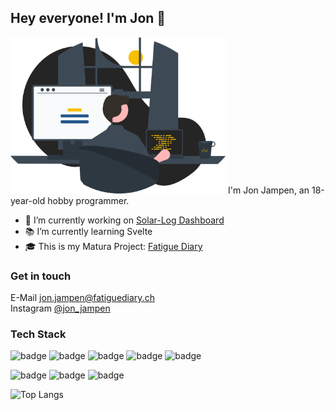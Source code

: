 ## Hey everyone! I'm Jon 👋
<img src="programmer.svg" height="250px">
I'm Jon Jampen, an 18-year-old hobby programmer.

<!-- **jonjampen/jonjampen** is a ✨ _special_ ✨ repository because its `README.md` (this file) appears on your GitHub profile. -->
- 🔭 I’m currently working on [Solar-Log Dashboard](https://github.com/jonjampen/solarlog-dashboard)
- 📚 I’m currently learning Svelte
- 🎓 This is my Matura Project: [Fatigue Diary](https://github.com/jonjampen/fatigue-diary)

### Get in touch
E-Mail [jon.jampen@fatiguediary.ch](mailto:jon.jampen@fatiguediary.ch)
<br>
Instagram [@jon_jampen](https://www.instagram.com/jon_jampen)

### Tech Stack
<img src="https://img.shields.io/badge/-HTML-1C1C1C?logo=HTML5&logoColor=&style=for-the-badge" alt="badge"/> <img src="https://img.shields.io/badge/-CSS-1C1C1C?logo=CSS3&logoColor=1572B6&style=for-the-badge" alt="badge"/>
<img src="https://img.shields.io/badge/-JavaScript-1C1C1C?logo=Javascript&logoColor=&style=for-the-badge" alt="badge"/>
<img src="https://img.shields.io/badge/-PHP-1C1C1C?logo=PHP&logoColor=&style=for-the-badge" alt="badge"/>
<img src="https://img.shields.io/badge/-Svelte-1C1C1C?logo=Svelte&logoColor=&style=for-the-badge" alt="badge"/>

<img src="https://img.shields.io/badge/-Git-1C1C1C?logo=Git&logoColor=&style=for-the-badge" alt="badge"/> <img src="https://img.shields.io/badge/-Figma-1C1C1C?logo=Figma&logoColor=&style=for-the-badge" alt="badge"/>
<img src="https://img.shields.io/badge/-VS%20Code-1C1C1C?logo=Visual%20Studio%20Code&logoColor=007ACC&style=for-the-badge" alt="badge"/>

![Top Langs](https://github-readme-stats.vercel.app/api/top-langs/?username=jonjampen&layout=compact)
